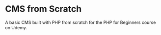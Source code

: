 # CMS from Scratch

A basic CMS built with PHP from scratch for the PHP for Beginners course on Udemy.
